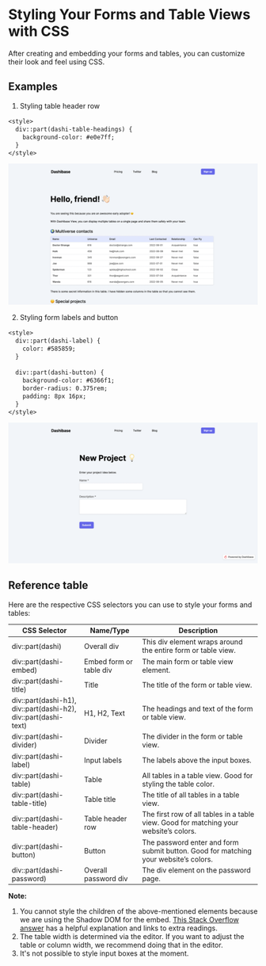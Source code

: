 # Styling Your Forms and Table Views with CSS

After creating and embedding your forms and tables, you can customize their look and feel using CSS.

## Examples

1. Styling table header row

```
<style>
  div::part(dashi-table-headings) {
    background-color: #e0e7ff;
  }
</style>
```

![Styled table](./assets/styled-table.png)

2. Styling form labels and button

```
<style>
  div::part(dashi-label) {
    color: #585859;
  }

  div::part(dashi-button) {
    background-color: #6366f1;
    border-radius: 0.375rem;
    padding: 8px 16px;
  }
</style>
```

![Styled form](./assets/styled-form.png)

## Reference table

Here are the respective CSS selectors you can use to style your forms and tables:

| CSS Selector | Name/Type	| Description |
| ------------ | ---------- | ----------- |
| div::part(dashi)| Overall div| This div element wraps around the entire form or table view. | 
| div::part(dashi-embed)| Embed form or table div| The main form or table view element. | 
| div::part(dashi-title)| Title| The title of the form or table view. | 
| div::part(dashi-h1), <br />div::part(dashi-h2), <br />div::part(dashi-text)| H1, H2, Text| The headings and text of the form or table view. | 
| div::part(dashi-divider)| Divider| The divider in the form or table view. | 
| div::part(dashi-label)| Input labels| The labels above the input boxes. | 
| div::part(dashi-table)| Table| All tables in a table view. Good for styling the table color. | 
| div::part(dashi-table-title)| Table title| The title of all tables in a table view. | 
| div::part(dashi-table-header)| Table header row| The first row of all tables in a table view. Good for matching your website’s colors. | 
| div::part(dashi-button)| Button| The password enter and form submit button. Good for matching your website’s colors. | 
| div::part(dashi-password)| Overall password div| The div element on the password page. | 

**Note:**

1. You cannot style the children of the above-mentioned elements because we are using the Shadow DOM for the embed. [This Stack Overflow answer](https://stackoverflow.com/questions/67940807/style-children-of-shadow-dom-part-element) has a helpful explanation and links to extra readings.
2. The table width is determined via the editor. If you want to adjust the table or column width, we recommend doing that in the editor.
3. It's not possible to style input boxes at the moment.